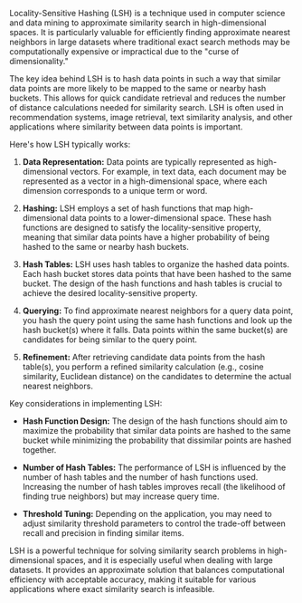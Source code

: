 Locality-Sensitive Hashing (LSH) is a technique used in computer science and data mining to approximate similarity search in high-dimensional spaces. It is particularly valuable for efficiently finding approximate nearest neighbors in large datasets where traditional exact search methods may be computationally expensive or impractical due to the "curse of dimensionality."

The key idea behind LSH is to hash data points in such a way that similar data points are more likely to be mapped to the same or nearby hash buckets. This allows for quick candidate retrieval and reduces the number of distance calculations needed for similarity search. LSH is often used in recommendation systems, image retrieval, text similarity analysis, and other applications where similarity between data points is important.

Here's how LSH typically works:

1. **Data Representation:** Data points are typically represented as high-dimensional vectors. For example, in text data, each document may be represented as a vector in a high-dimensional space, where each dimension corresponds to a unique term or word.

2. **Hashing:** LSH employs a set of hash functions that map high-dimensional data points to a lower-dimensional space. These hash functions are designed to satisfy the locality-sensitive property, meaning that similar data points have a higher probability of being hashed to the same or nearby hash buckets.

3. **Hash Tables:** LSH uses hash tables to organize the hashed data points. Each hash bucket stores data points that have been hashed to the same bucket. The design of the hash functions and hash tables is crucial to achieve the desired locality-sensitive property.

4. **Querying:** To find approximate nearest neighbors for a query data point, you hash the query point using the same hash functions and look up the hash bucket(s) where it falls. Data points within the same bucket(s) are candidates for being similar to the query point.

5. **Refinement:** After retrieving candidate data points from the hash table(s), you perform a refined similarity calculation (e.g., cosine similarity, Euclidean distance) on the candidates to determine the actual nearest neighbors.

Key considerations in implementing LSH:

- **Hash Function Design:** The design of the hash functions should aim to maximize the probability that similar data points are hashed to the same bucket while minimizing the probability that dissimilar points are hashed together.

- **Number of Hash Tables:** The performance of LSH is influenced by the number of hash tables and the number of hash functions used. Increasing the number of hash tables improves recall (the likelihood of finding true neighbors) but may increase query time.

- **Threshold Tuning:** Depending on the application, you may need to adjust similarity threshold parameters to control the trade-off between recall and precision in finding similar items.

LSH is a powerful technique for solving similarity search problems in high-dimensional spaces, and it is especially useful when dealing with large datasets. It provides an approximate solution that balances computational efficiency with acceptable accuracy, making it suitable for various applications where exact similarity search is infeasible.